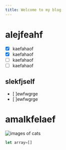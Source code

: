 ```yaml
---
title: Welcome to my blog
---
```

# alejfeahf
- [x] kaefahaof
- [x] kaefahaof
- [ ] kaefahaof
- [ ] kaefahaof
## slekfjself
- [ ]ewfwgrge
- [ ]ewfwgrge

# amalkfelaef
![images of cats](https://unsplash.com//cat.png)
```javascript
let array=[]
```
